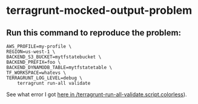 # terragrunt-mocked-output-problem

## Run this command to reproduce the problem:

```
AWS_PROFILE=my-profile \
REGION=us-west-1 \
BACKEND_S3_BUCKET=mytfstatebucket \
BACKEND_PREFIX=foo \
BACKEND_DYNAMODB_TABLE=mytfstatetable \
TF_WORKSPACE=whatevs \
TERRAGRUNT_LOG_LEVEL=debug \
    terragrunt run-all validate
```

See what error I got [here in /terragrunt-run-all-validate.script.colorless](https://github.com/timblaktu/terragrunt-mocked-output-problem/blob/main/terragrunt-run-all-validate.script.colorless#L254)).
